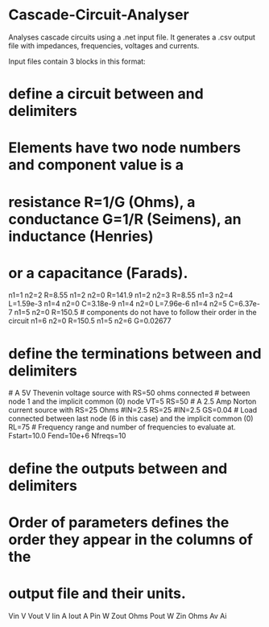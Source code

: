 # Cascade-Circuit-Analyser
Analyses cascade circuits using a .net input file. It generates a .csv output file with impedances, frequencies, voltages and currents. 

Input files contain 3 blocks in this format:

# define a circuit between <CIRCUIT> and </CIRCUIT> delimiters
# Elements have two node numbers and component value is a 
# resistance R=1/G (Ohms), a conductance G=1/R (Seimens), an inductance (Henries)
# or a capacitance (Farads).
<CIRCUIT>
n1=1 n2=2 R=8.55
n1=2 n2=0 R=141.9
n1=2 n2=3 R=8.55
n1=3 n2=4 L=1.59e-3
n1=4 n2=0 C=3.18e-9
n1=4 n2=0 L=7.96e-6
n1=4 n2=5 C=6.37e-7
n1=5 n2=0 R=150.5
# components do not have to follow their order in the circuit
n1=6 n2=0 R=150.5
n1=5 n2=6 G=0.02677
</CIRCUIT>

# define the terminations between <TERMS> and </TERMS> delimiters
<TERMS>
# A 5V Thevenin voltage source with RS=50 ohms connected
# between node 1 and the implicit common (0) node
VT=5 RS=50
# A 2.5 Amp Norton current source with RS=25 Ohms
#IN=2.5 RS=25
#IN=2.5 GS=0.04
# Load connected between last node (6 in this case) and the implicit common (0)
RL=75
# Frequency range and number of frequencies to evaluate at. 
Fstart=10.0 Fend=10e+6 Nfreqs=10
</TERMS>

# define the outputs between <OUTPUT> and </OUTPUT> delimiters
# Order of parameters defines the order they appear in the columns of the 
# output file and their units.
<OUTPUT>
Vin V
Vout V
Iin A
Iout A
Pin W
Zout Ohms
Pout W
Zin Ohms
Av 
Ai
</OUTPUT>

